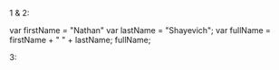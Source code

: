 <!-- Beginning day 2 homework -->

<!-- Challenges -->
<!-- Strings -->

1 & 2:

var firstName = "Nathan"
var lastName = "Shayevich";
var fullName = firstName + " " + lastName;
fullName; <!-- prints "Nathan Shayevich" -->

3:

